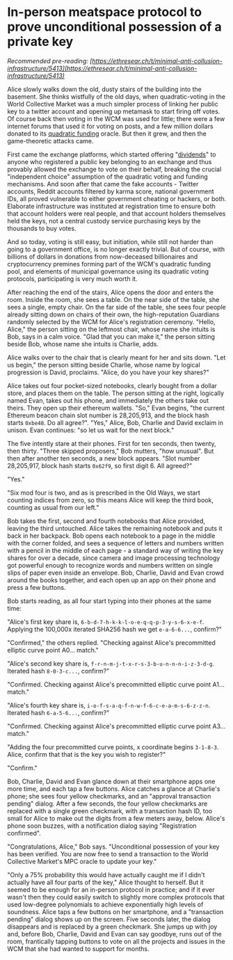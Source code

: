 [category]: <> (General)
[date]: <> (2019/10/01)
[title]: <> (In-person meatspace protocol to prove unconditional possession of a private key)
[pandoc]: <> ()

# In-person meatspace protocol to prove unconditional possession of a private key
_Recommended pre-reading: [https://ethresear.ch/t/minimal-anti-collusion-infrastructure/5413](https://ethresear.ch/t/minimal-anti-collusion-infrastructure/5413)_

Alice slowly walks down the old, dusty stairs of the building into the basement. She thinks wistfully of the old days, when quadratic-voting in the World Collective Market was a much simpler process of linking her public key to a twitter account and opening up metamask to start firing off votes. Of course back then voting in the WCM was used for little; there were a few internet forums that used it for voting on posts, and a few million dollars donated to its [quadratic funding](https://papers.ssrn.com/sol3/papers.cfm?abstract_id=3243656) oracle. But then it grew, and then the game-theoretic attacks came.

First came the exchange platforms, which started offering "[dividends](https://vitalik.ca/general/2018/03/28/plutocracy.html)" to anyone who registered a public key belonging to an exchange and thus provably allowed the exchange to vote on their behalf, breaking the crucial "independent choice" assumption of the quadratic voting and funding mechanisms. And soon after that came the fake accounts - Twitter accounts, Reddit accounts filtered by karma score, national government IDs, all proved vulnerable to either government cheating or hackers, or both. Elaborate infrastructure was instituted at registration time to ensure both that account holders were real people, and that account holders themselves held the keys, not a central custody service purchasing keys by the thousands to buy votes.

And so today, voting is still easy, but initiation, while still not harder than going to a government office, is no longer exactly trivial. But of course, with billions of dollars in donations from now-deceased billionaires and cryptocurrency premines forming part of the WCM's quadratic funding pool, and elements of municipal governance using its quadratic voting protocols, participating is very much worth it.

After reaching the end of the stairs, Alice opens the door and enters the room. Inside the room, she sees a table. On the near side of the table, she sees a single, empty chair. On the far side of the table, she sees four people already sitting down on chairs of their own, the high-reputation Guardians randomly selected by the WCM for Alice's registration ceremony. "Hello, Alice," the person sitting on the leftmost chair, whose name she intuits is Bob, says in a calm voice. "Glad that you can make it," the person sitting beside Bob, whose name she intuits is Charlie, adds.

Alice walks over to the chair that is clearly meant for her and sits down. "Let us begin," the person sitting beside Charlie, whose name by logical progression is David, proclaims. "Alice, do you have your key shares?"

Alice takes out four pocket-sized notebooks, clearly bought from a dollar store, and places them on the table. The person sitting at the right, logically named Evan, takes out his phone, and immediately the others take out theirs. They open up their ethereum wallets. "So," Evan begins, "the current Ethereum beacon chain slot number is 28,205,913, and the block hash starts `0xbe48`. Do all agree?". "Yes," Alice, Bob, Charlie and David exclaim in unison. Evan continues: "so let us wait for the next block."

The five intently stare at their phones. First for ten seconds, then twenty, then thirty. "Three skipped proposers," Bob mutters, "how unusual". But then after another ten seconds, a new block appears. "Slot number 28,205,917, block hash starts `0x62f9`, so first digit 6. All agreed?"

"Yes."

"Six mod four is two, and as is prescribed in the Old Ways, we start counting indices from zero, so this means Alice will keep the third book, counting as usual from our left."

Bob takes the first, second and fourth notebooks that Alice provided, leaving the third untouched. Alice takes the remaining notebook and puts it back in her backpack. Bob opens each notebook to a page in the middle with the corner folded, and sees a sequence of letters and numbers written with a pencil in the middle of each page - a standard way of writing the key shares for over a decade, since camera and image processing technology got powerful enough to recognize words and numbers written on single slips of paper even inside an envelope. Bob, Charlie, David and Evan crowd around the books together, and each open up an app on their phone and press a few buttons.

Bob starts reading, as all four start typing into their phones at the same time:

"Alice's first key share is, `6-b-d-7-h-k-k-l-o-e-q-q-p-3-y-s-6-x-e-f`. Applying the 100,000x iterated SHA256 hash we get `e-a-6-6...`, confirm?"

"Confirmed," the others replied. "Checking against Alice's precommitted elliptic curve point A0... match."

"Alice's second key share is, `f-r-n-m-j-t-x-r-s-3-b-u-n-n-n-i-z-3-d-g`. Iterated hash `8-0-3-c...`, confirm?"

"Confirmed. Checking against Alice's precommitted elliptic curve point A1... match."

"Alice's fourth key share is, `i-o-f-s-a-q-f-n-w-f-6-c-e-a-m-s-6-z-z-n`. Iterated hash `6-a-5-6...`, confirm?"

"Confirmed. Checking against Alice's precommitted elliptic curve point A3... match."

"Adding the four precommitted curve points, x coordinate begins `3-1-8-3`. Alice, confirm that that is the key you wish to register?"

"Confirm."

Bob, Charlie, David and Evan glance down at their smartphone apps one more time, and each tap a few buttons. Alice catches a glance at Charlie's phone; she sees four yellow checkmarks, and an "approval transaction pending" dialog. After a few seconds, the four yellow checkmarks are replaced with a single green checkmark, with a transaction hash ID, too small for Alice to make out the digits from a few meters away, below. Alice's phone soon buzzes, with a notification dialog saying "Registration confirmed".

"Congratulations, Alice," Bob says. "Unconditional possession of your key has been verified. You are now free to send a transaction to the World Collective Market's MPC oracle to update your key."

"Only a 75% probability this would have actually caught me if I didn't actually have all four parts of the key," Alice thought to herself. But it seemed to be enough for an in-person protocol in practice; and if it ever wasn't then they could easily switch to slightly more complex protocols that used low-degree polynomials to achieve exponentially high levels of soundness. Alice taps a few buttons on her smartphone, and a "transaction pending" dialog shows up on the screen. Five seconds later, the dialog disappears and is replaced by a green checkmark. She jumps up with joy and, before Bob, Charlie, David and Evan can say goodbye, runs out of the room, frantically tapping buttons to vote on all the projects and issues in the WCM that she had wanted to support for months.
